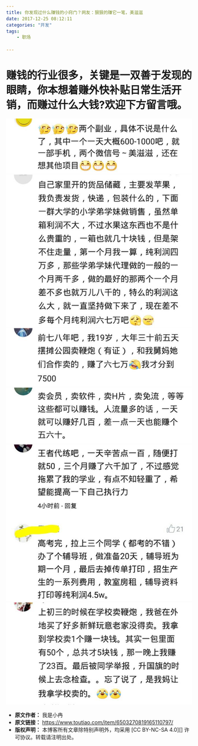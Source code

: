 ```yaml
---
title: 你发现过什么赚钱的小窍门？网友：狠狠的赚它一笔，美滋滋
date: 2017-12-25 08:12:11
categories: "开发"
tags:
	- 职场

---
```


# **赚钱的行业很多，关键是一双善于发现的眼睛，你本想着赚外快补贴日常生活开销，而赚过什么大钱?欢迎下方留言哦。** #

![你发现过什么赚钱的小窍门？网友：狠狠的赚它一笔，美滋滋][ZYYZ-QQRY-JYZN.jpg]![你发现过什么赚钱的小窍门？网友：狠狠的赚它��笔，美滋滋][67NB-JJIF-7BEJ.jpg]![你发现过什么赚钱的小窍门？网友：狠狠的赚它一笔，美滋滋][IUIV-NQZB-UJEE.jpg]![你发现过什么赚钱的小窍门？网友：狠狠的赚它一笔，美滋滋][ZRR2-QZBM-QNNJ.jpg]![你发现过什么赚钱的小窍门？网友：狠狠的赚它一笔，美滋滋][UEJB-EQUY-IFA2.jpg]![你发现过什么赚钱的小窍门？网友：狠狠的赚它一笔，美滋滋][YQ3U-EIQN-R6RA.jpg]



[ZYYZ-QQRY-JYZN.jpg]: static/resources/crawler/ZYYZ-QQRY-JYZN.jpg
[67NB-JJIF-7BEJ.jpg]: static/resources/crawler/67NB-JJIF-7BEJ.jpg
[IUIV-NQZB-UJEE.jpg]: static/resources/crawler/IUIV-NQZB-UJEE.jpg
[ZRR2-QZBM-QNNJ.jpg]: static/resources/crawler/ZRR2-QZBM-QNNJ.jpg
[UEJB-EQUY-IFA2.jpg]: static/resources/crawler/UEJB-EQUY-IFA2.jpg
[YQ3U-EIQN-R6RA.jpg]: static/resources/crawler/YQ3U-EIQN-R6RA.jpg
 *  **原文作者：** 我是小冉
 *  **原文链接：** https://www.toutiao.com/item/6503270819165110797/
 *  **版权声明：** 本博客所有文章除特别声明外，均采用 [CC BY-NC-SA 4.0][] 许可协议。转载请注明出处。
